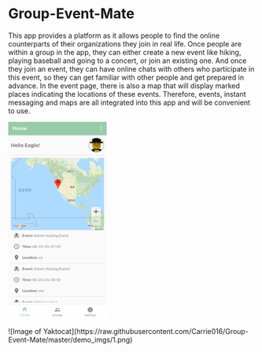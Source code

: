 # Group-Event-Mate
This app provides a platform as it allows people to find the online counterparts of their organizations they join in real life.   Once people are within a group in the app, they can either create a new event like hiking, playing baseball and going to a concert, or join an existing one. And once they join an event, they can have online chats with others who participate in this event, so they can get familiar with other people and get prepared in advance.   In the event page, there is also a map that will display marked places indicating the locations of these events. Therefore, events, instant messaging and maps are all integrated into this app and will be convenient to use. 

<p align="left">
  <img width="200" height="400" src="https://raw.githubusercontent.com/Carrie016/Group-Event-Mate/master/demo_imgs/1.png">
</p>
![Image of Yaktocat](https://raw.githubusercontent.com/Carrie016/Group-Event-Mate/master/demo_imgs/1.png)
